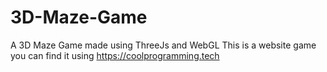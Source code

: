 
# 3D-Maze-Game
A 3D Maze Game made using ThreeJs and WebGL
This is a website game you can find it using https://coolprogramming.tech
